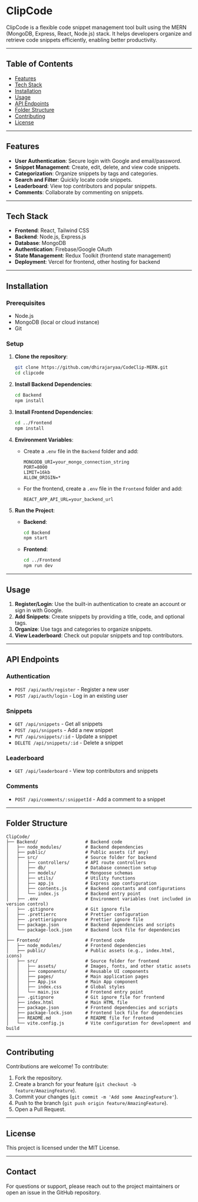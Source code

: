 # ClipCode

ClipCode is a flexible code snippet management tool built using the MERN (MongoDB, Express, React, Node.js) stack. It helps developers organize and retrieve code snippets efficiently, enabling better productivity.

---

## Table of Contents
- [Features](#features)
- [Tech Stack](#tech-stack)
- [Installation](#installation)
- [Usage](#usage)
- [API Endpoints](#api-endpoints)
- [Folder Structure](#folder-structure)
- [Contributing](#contributing)
- [License](#license)

---

## Features
- **User Authentication**: Secure login with Google and email/password.
- **Snippet Management**: Create, edit, delete, and view code snippets.
- **Categorization**: Organize snippets by tags and categories.
- **Search and Filter**: Quickly locate code snippets.
- **Leaderboard**: View top contributors and popular snippets.
- **Comments**: Collaborate by commenting on snippets.

---

## Tech Stack
- **Frontend**: React, Tailwind CSS
- **Backend**: Node.js, Express.js
- **Database**: MongoDB
- **Authentication**: Firebase/Google OAuth
- **State Management**: Redux Toolkit (frontend state management)
- **Deployment**: Vercel for frontend, other hosting for backend

---

## Installation

### Prerequisites
- Node.js
- MongoDB (local or cloud instance)
- Git

### Setup

1. **Clone the repository**:
   ```bash
   git clone https://github.com/dhirajaryaa/CodeClip-MERN.git
   cd clipcode
   ```

2. **Install Backend Dependencies**:
   ```bash
   cd Backend
   npm install
   ```

3. **Install Frontend Dependencies**:
   ```bash
   cd ../Frontend
   npm install
   ```

4. **Environment Variables**:
   - Create a `.env` file in the `Backend` folder and add:
     ```plaintext
     MONGODB_URI=your_mongo_connection_string
     PORT=8000
     LIMIT=16kb
     ALLOW_ORIGIN=*
     ```
   - For the frontend, create a `.env` file in the `Frontend` folder and add:
     ```plaintext
     REACT_APP_API_URL=your_backend_url
     ```

5. **Run the Project**:
   - **Backend**:
     ```bash
     cd Backend
     npm start
     ```
   - **Frontend**:
     ```bash
     cd ../Frontend
     npm run dev
     ```

---

## Usage

1. **Register/Login**: Use the built-in authentication to create an account or sign in with Google.
2. **Add Snippets**: Create snippets by providing a title, code, and optional tags.
3. **Organize**: Use tags and categories to organize snippets.
4. **View Leaderboard**: Check out popular snippets and top contributors.

---

## API Endpoints

### Authentication
- `POST /api/auth/register` - Register a new user
- `POST /api/auth/login` - Log in an existing user

### Snippets
- `GET /api/snippets` - Get all snippets
- `POST /api/snippets` - Add a new snippet
- `PUT /api/snippets/:id` - Update a snippet
- `DELETE /api/snippets/:id` - Delete a snippet

### Leaderboard
- `GET /api/leaderboard` - View top contributors and snippets

### Comments
- `POST /api/comments/:snippetId` - Add a comment to a snippet

---

## Folder Structure

```plaintext
ClipCode/
├── Backend/                  # Backend code
│   ├── node_modules/         # Backend dependencies
│   ├── public/               # Public assets (if any)
│   ├── src/                  # Source folder for backend
│   │   ├── controllers/      # API route controllers
│   │   ├── db/               # Database connection setup
│   │   ├── models/           # Mongoose schemas
│   │   ├── utils/            # Utility functions
│   │   ├── app.js            # Express app configuration
│   │   ├── contents.js       # Backend constants and configurations
│   │   └── index.js          # Backend entry point
│   ├── .env                  # Environment variables (not included in version control)
│   ├── .gitignore            # Git ignore file
│   ├── .prettierrc           # Prettier configuration
│   ├── .prettierignore       # Prettier ignore file
│   ├── package.json          # Backend dependencies and scripts
│   └── package-lock.json     # Backend lock file for dependencies
│
├── Frontend/                 # Frontend code
│   ├── node_modules/         # Frontend dependencies
│   ├── public/               # Public assets (e.g., index.html, icons)
│   ├── src/                  # Source folder for frontend
│   │   ├── assets/           # Images, fonts, and other static assets
│   │   ├── components/       # Reusable UI components
│   │   ├── pages/            # Main application pages
│   │   ├── App.jsx           # Main App component
│   │   ├── index.css         # Global styles
│   │   └── main.jsx          # Frontend entry point
│   ├── .gitignore            # Git ignore file for frontend
│   ├── index.html            # Main HTML file
│   ├── package.json          # Frontend dependencies and scripts
│   ├── package-lock.json     # Frontend lock file for dependencies
│   ├── README.md             # README file for frontend
│   └── vite.config.js        # Vite configuration for development and build
```

---

## Contributing
Contributions are welcome! To contribute:
1. Fork the repository.
2. Create a branch for your feature (`git checkout -b feature/AmazingFeature`).
3. Commit your changes (`git commit -m 'Add some AmazingFeature'`).
4. Push to the branch (`git push origin feature/AmazingFeature`).
5. Open a Pull Request.

---

## License
This project is licensed under the MIT License.

---

## Contact
For questions or support, please reach out to the project maintainers or open an issue in the GitHub repository. 
